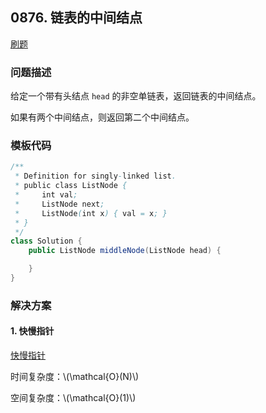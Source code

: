 <script src="https://cdn.bootcss.com/mathjax/2.7.7/MathJax.js?config=TeX-AMS-MML_HTMLorMML"></script>

## 0876. 链表的中间结点

[刷题](qu0876/solu/Solution.java)

### 问题描述

给定一个带有头结点 `head` 的非空单链表，返回链表的中间结点。

如果有两个中间结点，则返回第二个中间结点。

### 模板代码

``` java
/**
 * Definition for singly-linked list.
 * public class ListNode {
 *     int val;
 *     ListNode next;
 *     ListNode(int x) { val = x; }
 * }
 */
class Solution {
    public ListNode middleNode(ListNode head) {

    }
}
```

### 解决方案

#### 1. 快慢指针

[快慢指针](qu0876/solu1/Solution.java)

时间复杂度：\\(\mathcal{O}(N)\\)

空间复杂度：\\(\mathcal{O}(1)\\)
